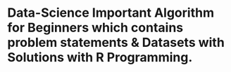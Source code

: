 # Data-Science Important Algorithm for Beginners which contains problem statements & Datasets with Solutions with R Programming.
